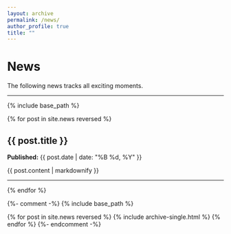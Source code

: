 ```yaml
---
layout: archive
permalink: /news/
author_profile: true
title: ""
---
```


News
====
The following news tracks all exciting moments.

-------------------------


{% include base_path %}

{% for post in site.news reversed %}
  <article>
    <h2>{{ post.title }}</h2>
    <p><strong>Published:</strong> {{ post.date | date: "%B %d, %Y" }}</p>
    <div>
      {{ post.content | markdownify }}
    </div>
  </article>
  <hr>
{% endfor %}


{%- comment -%}
{% include base_path %}

{% for post in site.news reversed %}
  {% include archive-single.html %}
{% endfor %}
{%- endcomment -%}
